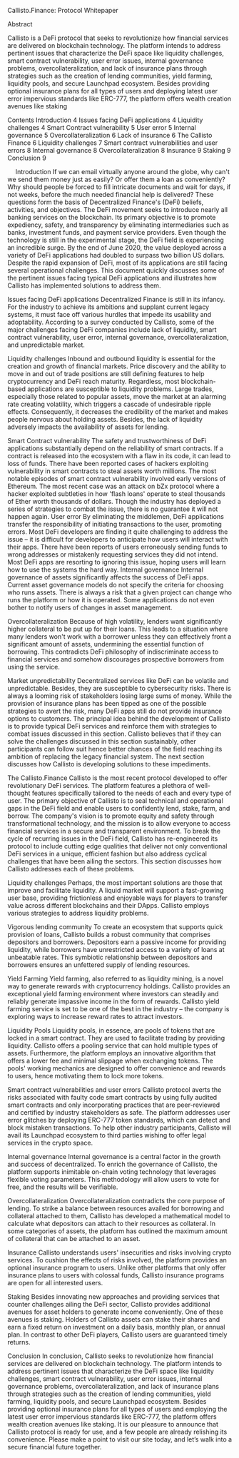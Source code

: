 Callisto.Finance: Protocol Whitepaper
 

Abstract

Callisto is a DeFi protocol that seeks to revolutionize how financial services are delivered on blockchain technology. The platform intends to address pertinent issues that characterize the DeFi space like liquidity challenges, smart contract vulnerability, user error issues, internal governance problems, overcollateralization, and lack of insurance plans through strategies such as the creation of lending communities, yield farming, liquidity pools, and secure Launchpad ecosystem. Besides providing optional insurance plans for all types of users and deploying latest user error impervious standards like ERC-777, the platform offers wealth creation avenues like staking 

Contents
Introduction	4
Issues facing DeFi applications	4
Liquidity challenges	4
Smart Contract vulnerability	5
User error	5
Internal governance	5
Overcollateralization	6
Lack of insurance	6
The Callisto Finance	6
Liquidity challenges	7
Smart contract vulnerabilities and user errors	8
Internal governance	8
Overcollateralization	8
Insurance	9
Staking	9
Conclusion	9

 
Introduction
If we can email virtually anyone around the globe, why can't we send them money just as easily? Or offer them a loan as conveniently? Why should people be forced to fill intricate documents and wait for days, if not weeks, before the much needed financial help is delivered? These questions form the basis of Decentralized Finance's (DeFi) beliefs, activities, and objectives. The DeFi movement seeks to introduce nearly all banking services on the blockchain. Its primary objective is to promote expediency, safety, and transparency by eliminating intermediaries such as banks, investment funds, and payment service providers.  Even though the technology is still in the experimental stage, the DeFi field is experiencing an incredible surge. By the end of June 2020, the value deployed across a variety of DeFi applications had doubled to surpass two billion US dollars. Despite the rapid expansion of DeFi, most of its applications are still facing several operational challenges. This document quickly discusses some of the pertinent issues facing typical DeFi applications and illustrates how Callisto has implemented solutions to address them.


Issues facing DeFi applications
Decentralized Finance is still in its infancy. For the industry to achieve its ambitions and supplant current legacy systems, it must face off various hurdles that impede its usability and adoptability. According to a survey conducted by Callisto, some of the major challenges facing DeFi companies include lack of liquidity, smart contract vulnerability, user error, internal governance, overcollateralization, and unpredictable market.


Liquidity challenges
Inbound and outbound liquidity is essential for the creation and growth of financial markets. Price discovery and the ability to move in and out of trade positions are still defining features to help cryptocurrency and DeFi reach maturity. Regardless, most blockchain-based applications are susceptible to liquidity problems. Large trades, especially those related to popular assets, move the market at an alarming rate creating volatility, which triggers a cascade of undesirable ripple effects. Consequently, it decreases the credibility of the market and makes people nervous about holding assets. Besides, the lack of liquidity adversely impacts the availability of assets for lending.


Smart Contract vulnerability
The safety and trustworthiness of DeFi applications substantially depend on the reliability of smart contracts. If a contract is released into the ecosystem with a flaw in its code, it can lead to loss of funds. There have been reported cases of hackers exploiting vulnerability in smart contracts to steal assets worth millions. The most notable episodes of smart contract vulnerability involved early versions of Ethereum. The most recent case was an attack on bZx protocol where a hacker exploited subtleties in how 'flash loans' operate to steal thousands of Ether worth thousands of dollars. Though the industry has deployed a series of strategies to combat the issue, there is no guarantee it will not happen again. 
User error
By eliminating the middlemen, DeFi applications transfer the responsibility of initiating transactions to the user, promoting errors.  Most DeFi developers are finding it quite challenging to address the issue – it is difficult for developers to anticipate how users will interact with their apps. There have been reports of users erroneously sending funds to wrong addresses or mistakenly requesting services they did not intend. Most DeFi apps are resorting to ignoring this issue, hoping users will learn how to use the systems the hard way.
Internal governance
Internal governance of assets significantly affects the success of DeFi apps. Current asset governance models do not specify the criteria for choosing who runs assets. There is always a risk that a given project can change who runs the platform or how it is operated. Some applications do not even bother to notify users of changes in asset management.


Overcollateralization
Because of high volatility, lenders want significantly higher collateral to be put up for their loans. This leads to a situation where many lenders won't work with a borrower unless they can effectively front a significant amount of assets, undermining the essential function of borrowing. This contradicts DeFi philosophy of indiscriminate access to financial services and somehow discourages prospective borrowers from using the service.


Market unpredictability
Decentralized services like DeFi can be volatile and unpredictable. Besides, they are susceptible to cybersecurity risks. There is always a looming risk of stakeholders losing large sums of money. While the provision of insurance plans has been tipped as one of the possible strategies to avert the risk, many DeFi apps still do not provide insurance options to customers.
The principal idea behind the development of Callisto is to provide typical DeFi services and reinforce them with strategies to combat issues discussed in this section. Callisto believes that if they can solve the challenges discussed in this section sustainably, other participants can follow suit hence better chances of the field reaching its ambition of replacing the legacy financial system. The next section discusses how Callisto is developing solutions to these impediments.


The Callisto.Finance
Callisto is the most recent protocol developed to offer revolutionary DeFi services. The platform features a plethora of well-thought features specifically tailored to the needs of each and every type of user. The primary objective of Callisto is to seal technical and operational gaps in the DeFi field and enable users to confidently lend, stake, farm, and borrow. The company's vision is to promote equity and safety through transformational technology, and the mission is to allow everyone to access financial services in a secure and transparent environment.
To break the cycle of recurring issues in the DeFi field, Callisto has re-engineered its protocol to include cutting edge qualities that deliver not only conventional DeFi services in a unique, efficient fashion but also address cyclical challenges that have been ailing the sectors. This section discusses how Callisto addresses each of these problems.


Liquidity challenges
Perhaps, the most important solutions are those that improve and facilitate liquidity. A liquid market will support a fast-growing user base, providing frictionless and enjoyable ways for players to transfer value across different blockchains and their DApps. Callisto employs various strategies to address liquidity problems.


Vigorous lending community
To create an ecosystem that supports quick provision of loans, Callisto builds a robust community that comprises depositors and borrowers. Depositors earn a passive income for providing liquidity, while borrowers have unrestricted access to a variety of loans at unbeatable rates. This symbiotic relationship between depositors and borrowers ensures an unfettered supply of lending resources.


Yield Farming
Yield farming, also referred to as liquidity mining, is a novel way to generate rewards with cryptocurrency holdings. Callisto provides an exceptional yield farming environment where investors can steadily and reliably generate impassive income in the form of rewards. Callisto yield farming service is set to be one of the best in the industry – the company is exploring ways to increase reward rates to attract investors.


Liquidity Pools
Liquidity pools, in essence, are pools of tokens that are locked in a smart contract. They are used to facilitate trading by providing liquidity. Callisto offers a pooling service that can hold multiple types of assets. Furthermore, the platform employs an innovative algorithm that offers a lower fee and minimal slippage when exchanging tokens. The pools' working mechanics are designed to offer convenience and rewards to users, hence motivating them to lock more tokens.


Smart contract vulnerabilities and user errors
Callisto protocol averts the risks associated with faulty code smart contracts by using fully audited smart contracts and only incorporating practices that are peer-reviewed and certified by industry stakeholders as safe. The platform addresses user error glitches by deploying ERC-777 token standards, which can detect and block mistaken transactions. To help other industry participants, Callisto will avail its Launchpad ecosystem to third parties wishing to offer legal services in the crypto space.


Internal governance
Internal governance is a central factor in the growth and success of decentralized. To enrich the governance of Callisto, the platform supports inimitable on-chain voting technology that leverages flexible voting parameters. This methodology will allow users to vote for free, and the results will be verifiable.


Overcollateralization
Overcollateralization contradicts the core purpose of lending. To strike a balance between resources availed for borrowing and collateral attached to them, Callisto  has developed a mathematical model to calculate what depositors can attach to their resources as collateral. In some categories of assets, the platform has outlined the maximum amount of collateral that can be attached to an asset. 


Insurance
Callisto understands users' insecurities and risks involving crypto services. To cushion the effects of risks involved, the platform provides an optional insurance program to users. Unlike other platforms that only offer insurance plans to users with colossal funds, Callisto insurance programs are open for all interested users.


Staking
Besides innovating new approaches and providing services that counter challenges ailing the DeFi sector, Callisto provides additional avenues for asset holders to generate income conveniently. One of these avenues is staking. Holders of Callisto assets can stake their shares and earn a fixed return on investment on a daily basis, monthly plan, or annual plan. In contrast to other DeFi players, Callisto users are guaranteed timely returns.


Conclusion
In conclusion, Callisto seeks to revolutionize how financial services are delivered on blockchain technology. The platform intends to address pertinent issues that characterize the DeFi space like liquidity challenges, smart contract vulnerability, user error issues, internal governance problems, overcollateralization, and lack of insurance plans through strategies such as the creation of lending communities, yield farming, liquidity pools, and secure Launchpad ecosystem. Besides providing optional insurance plans for all types of users and employing the latest user error impervious standards like ERC-777, the platform offers wealth creation avenues like staking. It is our pleasure to announce that Callisto protocol is ready for use, and a few people are already relishing its convenience. Please make a point to visit our site today, and let’s walk into a secure financial future together.
